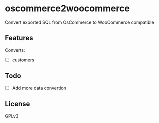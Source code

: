 <!--
  Created at: 08/31/2021 21:47:37 Tuesday
  Modified at: 08/31/2021 09:52:46 PM Tuesday

        Copyright (C) 2021 Thiago Navarro
  See file "license" for details about copyright
-->

# oscommerce2woocommerce

Convert exported SQL from OsCommerce to WooCommerce compatible

## Features

Converts:
- [ ] customers

## Todo

- [ ] Add more data convertion


## License

GPLv3
